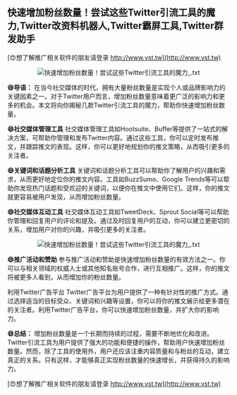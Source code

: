 ## **快速增加粉丝数量！尝试这些Twitter引流工具的魔力,Twitter改资料机器人,Twitter霸屏工具,Twitter群发助手**

[😍想了解推广相关软件的朋友请登录 http://www.vst.tw](http://www.vst.tw)

 <center><img src="https://vst.tw/MP4/tuiguang/png/0.png" alt="快速增加粉丝数量！尝试这些Twitter引流工具的魔力_.txt"></center>

**😄导语：**
在当今社交媒体的时代，拥有大量粉丝数量是实现个人或品牌影响力的关键因素之一。对于Twitter用户而言，增加粉丝数量意味着更广泛的影响力和更多的机会。本文将向你揭秘几款Twitter引流工具的魔力，帮助你快速增加粉丝数量。

**😄社交媒体管理工具**
社交媒体管理工具如Hootsuite、Buffer等提供了一站式的解决方案，可帮助你管理和发布Twitter内容。通过这些工具，你可以定时发布推文，并跟踪推文的表现。这样，你可以更好地规划你的推文策略，从而吸引更多的关注者。

**😄关键词和话题分析工具**
关键词和话题分析工具可以帮助你了解用户的兴趣和需求，从而更好地定位你的推文内容。工具如BuzzSumo、Google Trends等可以帮助你发现热门话题和受欢迎的关键词，以便你在推文中使用它们。这样，你的推文就更容易被用户发现，从而增加粉丝数量。

**😄社交媒体互动工具**
社交媒体互动工具如TweetDeck、Sprout Social等可以帮助你管理和回复用户的评论和提及。通过及时回复用户的互动，你可以建立更密切的关系，增加用户对你的兴趣，并吸引更多的关注者。

 <center><img src="https://vst.tw/MP4/tuiguang/png/6.png" alt="快速增加粉丝数量！尝试这些Twitter引流工具的魔力_.txt"></center>

**😄推广活动和赞助**
参与推广活动和赞助是快速增加粉丝数量的有效方法之一。你可以与相关领域的权威人士或其他知名账号合作，进行互相推广。这样，你的推文将被更多人看到，从而增加你的粉丝数量。

利用Twitter广告平台
Twitter广告平台为用户提供了一种有针对性的推广方式。通过选择适当的目标受众、关键词和兴趣等设置，你可以将你的推文展示给更多潜在的关注者。利用Twitter广告平台，你可以快速增加粉丝数量，并扩大你的影响力。

**😄总结：**
增加粉丝数量是一个长期而持续的过程，需要不断地优化和改进。Twitter引流工具为用户提供了强大的功能和便捷的操作，帮助用户快速增加粉丝数量。然而，除了工具的使用外，用户还应该注重内容质量和与粉丝的互动，建立真正的关系。只有这样，才能够真正实现粉丝数量的快速增长，并获得持久的影响力。

[😍想了解推广相关软件的朋友请登录 http://www.vst.tw](http://www.vst.tw)



